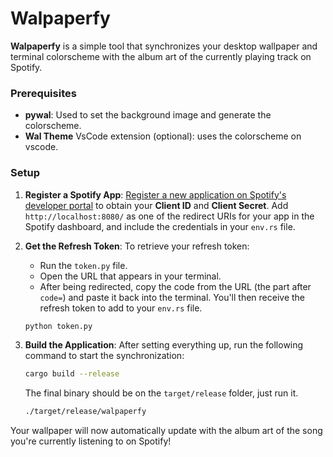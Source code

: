 # Walpaperfy

**Walpaperfy** is a simple tool that synchronizes your desktop wallpaper and terminal colorscheme with the album art of the currently playing track on Spotify.

### Prerequisites

-   **pywal**: Used to set the background image and generate the colorscheme.
-   **Wal Theme** VsCode extension (optional): uses the colorscheme on vscode.

### Setup

1. **Register a Spotify App**:
   [Register a new application on Spotify's developer portal](https://developer.spotify.com/dashboard/applications) to obtain your **Client ID** and **Client Secret**.
   Add `http://localhost:8080/` as one of the redirect URIs for your app in the Spotify dashboard, and include the credentials in your `env.rs` file.
2. **Get the Refresh Token**:
   To retrieve your refresh token:

    - Run the `token.py` file.
    - Open the URL that appears in your terminal.
    - After being redirected, copy the code from the URL (the part after `code=`) and paste it back into the terminal. You'll then receive the refresh token to add to your `env.rs` file.

    ```bash
    python token.py
    ```

3. **Build the Application**:
   After setting everything up, run the following command to start the synchronization:

    ```bash
    cargo build --release
    ```

    The final binary should be on the `target/release` folder, just run it.

    ```bash
    ./target/release/walpaperfy
    ```

Your wallpaper will now automatically update with the album art of the song you're currently listening to on Spotify!
